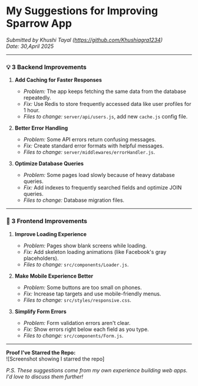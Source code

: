 # My Suggestions for Improving Sparrow App  
*Submitted by Khushi Tayal (https://github.com/Khushiagra1234)*  
*Date: 30,April 2025*  

---  

### 💡 3 Backend Improvements  

1. **Add Caching for Faster Responses**  
   - *Problem:* The app keeps fetching the same data from the database repeatedly.  
   - *Fix:* Use Redis to store frequently accessed data like user profiles for 1 hour.  
   - *Files to change:* `server/api/users.js`, add new `cache.js` config file.  

2. **Better Error Handling**  
   - *Problem:* Some API errors return confusing messages.  
   - *Fix:* Create standard error formats with helpful messages.  
   - *Files to change:* `server/middlewares/errorHandler.js`.  

3. **Optimize Database Queries**  
   - *Problem:* Some pages load slowly because of heavy database queries.  
   - *Fix:* Add indexes to frequently searched fields and optimize JOIN queries.  
   - *Files to change:* Database migration files.  

---  

### 🎨 3 Frontend Improvements  

1. **Improve Loading Experience**  
   - *Problem:* Pages show blank screens while loading.  
   - *Fix:* Add skeleton loading animations (like Facebook's gray placeholders).  
   - *Files to change:* `src/components/Loader.js`.  

2. **Make Mobile Experience Better**  
   - *Problem:* Some buttons are too small on phones.  
   - *Fix:* Increase tap targets and use mobile-friendly menus.  
   - *Files to change:* `src/styles/responsive.css`.  

3. **Simplify Form Errors**  
   - *Problem:* Form validation errors aren't clear.  
   - *Fix:* Show errors right below each field as you type.  
   - *Files to change:* `src/components/Form.js`.  

---  

**Proof I've Starred the Repo:**  
![Screenshot showing I starred the repo]

*P.S. These suggestions come from my own experience building web apps. I'd love to discuss them further!*  
